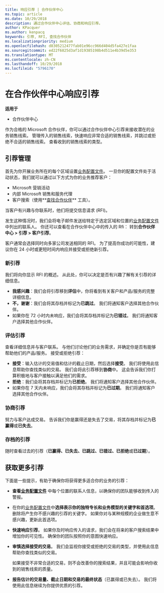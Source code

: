 ```yaml
---
title: 响应引荐 | 合作伙伴中心
ms.topic: article
ms.date: 10/29/2018
description: 通过合作伙伴中心评估、协商和响应引荐。
author: KPacquer
ms.author: kenpacq
keywords: 引荐, RFI, 查找合作伙伴
ms.localizationpriority: medium
ms.openlocfilehash: d8305212477fab01e96cc966d404d5fa427e1faa
ms.sourcegitcommit: ed22f6825d3af1d19385198b4d511e4b39d5e353
ms.translationtype: MT
ms.contentlocale: zh-CN
ms.lasthandoff: 10/29/2018
ms.locfileid: "5796170"
---
```

# <a name="responding-to-referrals-in-partner-center"></a>在合作伙伴中心响应引荐

**适用于**

-  合作伙伴中心

作为合格的 Microsoft 合作伙伴，你可以通过合作伙伴中心引荐来接收潜在的业务销售线索。 管理传入的销售线索，快速响应非常合适的销售线索，并跳过或拒绝不合适的销售线索。 查看收到的销售线索的类型。 

## <a name="referral-management"></a>引荐管理

首先为你开展业务所在的每个区域设置[业务配置文件](create-a-marketing-profile.md)。 一旦你的配置文件处于活动状态，我们就可以通过以下方式为你的业务推荐客户：

*  Microsoft 营销活动
*  内部 Microsoft 销售和服务代理
*  客户搜索（使用**[查找合作伙伴](https://partnercenter.microsoft.com/pcv/search)** 工具）。

当客户有兴趣与你联系时，他们将提交信息请求 (RFI)。 

发生这种情况时，我们会将电子邮件发送给特定于选定区域和位置的[业务配置文件](create-a-marketing-profile.md)中列出的联系人。 你还可以查看在合作伙伴中心中的传入的 Rfi： 转到**合作伙伴中心 > 引荐 > 客户引荐**。

客户通常会选择同时向多家公司发送相同的 RFI。 为了提高你成功的可能性，建议你在 24 小时或更短时间内响应并接受或拒绝新引荐。

### <a name="new-referrals"></a>新引荐

我们将向你显示 RFI 的概述。 从此处，你可以决定是否有兴趣了解有关引荐的详细信息。 

*  **我感兴趣**：我们会将引荐移到**评估**中，你将看到有关客户和产品/服务的完整详细信息。 
*  **不，谢谢**：我们会将其存档并标记为**已跳过**。 我们将通知客户选择其他合作伙伴。
*  如果你在 72 小时内未响应，我们会将其存档并标记为**已错过**。 我们将通知客户选择其他合作伙伴。

### <a name="evaluating-referrals"></a>评估引荐

查看详细信息并与客户联系。 与他们讨论他们的业务需求，并确定你是否有能够帮助他们的产品/服务。 接受或拒绝引荐： 

*  **接受**：输入估计的交易值和估计的截止日期，然后选择**接受**。 我们将使用此信息帮助你查找类似的交易。 我们会将此引荐移到**协商**中。 这会告诉我们你打算积极地与客户接触以满足他们的需求。
*  **拒绝**：我们会将其存档并标记为**已拒绝**。 我们将通知客户选择其他合作伙伴。
*  如果你在 7 天内未响应，我们会将其存档并标记为**已过期**。 我们将通知客户选择其他合作伙伴。

### <a name="negotiating-referrals"></a>协商引荐

努力与客户达成交易。 告诉我们你是赢得还是失去了交易，将其存档并标记为**已赢得**或**已失去**。 

### <a name="archived-referrals"></a>存档的引荐

随时查看过去的引荐（**已赢得、已失去、已跳过、已错过、已拒绝**或**已过期**）。 

## <a name="getting-more-referrals"></a>获取更多引荐

下面是一些提示，有助于确保你将获得更多适合你的业务的引荐：

*  **查看[业务配置文件](create-a-marketing-profile.md)** 中每个位置的联系人信息，以确保你的团队能够收到传入的警报。

*  在你的[业务配置文件](create-a-marketing-profile.md)中**选择表示你的独特专长和业务模型的关键字和首选项**。 删除将产生你不感兴趣的引荐的关键字。 如果你对与某种规模的企业做生意不感兴趣，更新此首选项。

*  **快速响应引荐**。 如果你及时响应传入的请求，我们会在将来的客户搜索结果中增加你的可见性。 确保你的团队按照你的意图快速响应。

*  **审慎选择接受的交易**。 我们会监视你接受或拒绝的交易的类型，并使用此信息帮助你查找类似的交易。 

   如果接受不非常合适的交易，则不会改善你的搜索结果，并且可能会影响你收到的销售线索的质量。

*  **报告估计的交易量、截止日期和交易的最终状态**（已赢得或已失去）。 我们将使用此信息继续为你提供优质的引荐。
